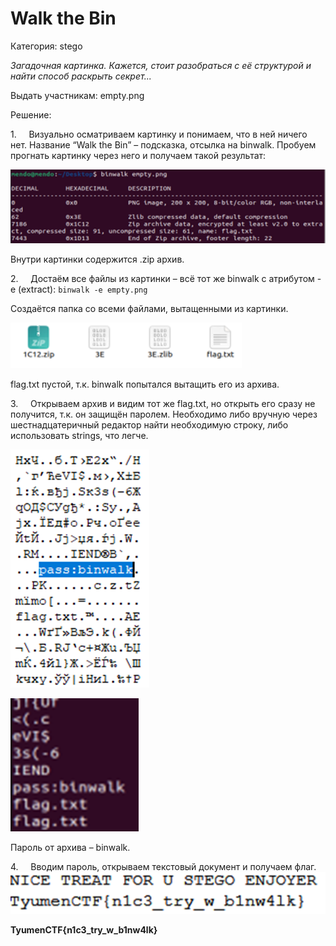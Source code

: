 # Walk the Bin
Категория: stego

_Загадочная картинка. Кажется, стоит разобраться с её структурой и найти способ раскрыть секрет..._

Выдать участникам:
empty.png

Решение:

1.     Визуально осматриваем картинку и понимаем, что в ней ничего нет. Название “Walk the Bin” – подсказка, отсылка на binwalk. Пробуем прогнать картинку через него и получаем такой результат:

![](https://github.com/lciga/TyumenCTF-2025-Writeups/blob/main/stego/Walk%20the%20Bin/writeup/Pasted%20image%2020250419023626.png)

Внутри картинки содержится .zip архив.

2.     Достаём все файлы из картинки – всё тот же binwalk с атрибутом -e (extract): `binwalk -e empty.png`

Создаётся папка со всеми файлами, вытащенными из картинки.

![](https://github.com/lciga/TyumenCTF-2025-Writeups/blob/main/stego/Walk%20the%20Bin/writeup/Pasted%20image%2020250419023637.png)

flag.txt пустой, т.к. binwalk попытался вытащить его из архива.

3.     Открываем архив и видим тот же flag.txt, но открыть его сразу не получится, т.к. он защищён паролем. Необходимо либо вручную через шестнадцатеричный редактор найти необходимую строку, либо использовать strings, что легче.

![](https://github.com/lciga/TyumenCTF-2025-Writeups/blob/main/stego/Walk%20the%20Bin/writeup/Pasted%20image%2020250419023647.png)

![](https://github.com/lciga/TyumenCTF-2025-Writeups/blob/main/stego/Walk%20the%20Bin/writeup/Pasted%20image%2020250419023655.png)

Пароль от архива – binwalk.

4.     Вводим пароль, открываем текстовый документ и получаем флаг.
![](https://github.com/lciga/TyumenCTF-2025-Writeups/blob/main/stego/Walk%20the%20Bin/writeup/Pasted%20image%2020250419023706.png)

**TyumenCTF{n1c3_try_w_b1nw4lk}**